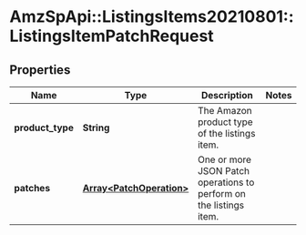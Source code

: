 # AmzSpApi::ListingsItems20210801::ListingsItemPatchRequest

## Properties
Name | Type | Description | Notes
------------ | ------------- | ------------- | -------------
**product_type** | **String** | The Amazon product type of the listings item. | 
**patches** | [**Array&lt;PatchOperation&gt;**](PatchOperation.md) | One or more JSON Patch operations to perform on the listings item. | 

